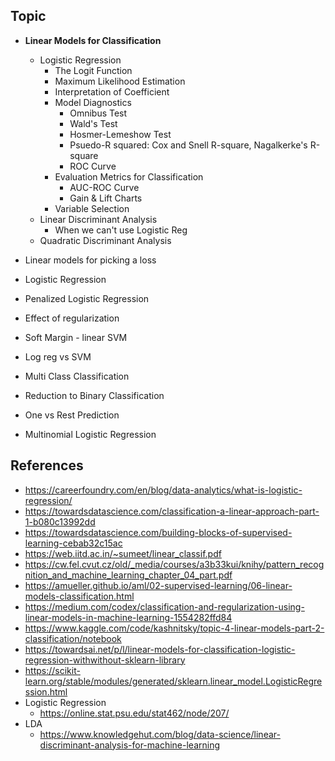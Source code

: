 ## Topic

- **Linear Models for Classification**
  - Logistic Regression
    - The Logit Function
    - Maximum Likelihood Estimation
    - Interpretation of Coefficient
    - Model Diagnostics 
      - Omnibus Test
      - Wald's Test
      - Hosmer-Lemeshow Test
      - Psuedo-R squared: Cox and Snell R-square, Nagalkerke's R-square
      - ROC Curve 
    - Evaluation Metrics for Classification
      - AUC-ROC Curve
      - Gain & Lift Charts 
    - Variable Selection
  - Linear Discriminant Analysis
    - When we can't use Logistic Reg 
  - Quadratic Discriminant Analysis

- Linear models for picking a loss
- Logistic Regression
- Penalized Logistic Regression
- Effect of regularization
- Soft Margin - linear SVM
- Log reg vs SVM
- Multi Class Classification
- Reduction to Binary Classification
- One vs Rest Prediction
- Multinomial Logistic Regression



## References
- https://careerfoundry.com/en/blog/data-analytics/what-is-logistic-regression/
- https://towardsdatascience.com/classification-a-linear-approach-part-1-b080c13992dd
- https://towardsdatascience.com/building-blocks-of-supervised-learning-cebab32c15ac
- https://web.iitd.ac.in/~sumeet/linear_classif.pdf
- https://cw.fel.cvut.cz/old/_media/courses/a3b33kui/knihy/pattern_recognition_and_machine_learning_chapter_04_part.pdf
- https://amueller.github.io/aml/02-supervised-learning/06-linear-models-classification.html
- https://medium.com/codex/classification-and-regularization-using-linear-models-in-machine-learning-1554282ffd84
- https://www.kaggle.com/code/kashnitsky/topic-4-linear-models-part-2-classification/notebook
- https://towardsai.net/p/l/linear-models-for-classification-logistic-regression-withwithout-sklearn-library
- https://scikit-learn.org/stable/modules/generated/sklearn.linear_model.LogisticRegression.html
- Logistic Regression
  - https://online.stat.psu.edu/stat462/node/207/ 
- LDA 
  - https://www.knowledgehut.com/blog/data-science/linear-discriminant-analysis-for-machine-learning
